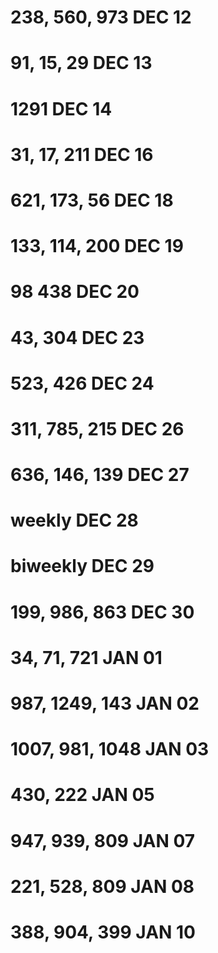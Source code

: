 238, 560, 973 DEC 12
======
91, 15, 29    DEC 13
======
1291          DEC 14
======
31, 17, 211   DEC 16
======
621, 173, 56  DEC 18
======
133, 114, 200 DEC 19
======
98 438        DEC 20
======
43, 304       DEC 23
======
523, 426      DEC 24
======
311, 785, 215 DEC 26
======
636, 146, 139 DEC 27
======
weekly DEC 28
======
biweekly DEC 29
======
199, 986, 863 DEC 30
======
34, 71, 721     JAN 01
======
987, 1249, 143  JAN 02
======
1007, 981, 1048 JAN 03
======
430, 222        JAN 05
======
947, 939, 809   JAN 07
======
221, 528, 809   JAN 08
======
388, 904, 399   JAN 10
======
